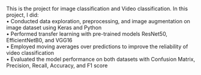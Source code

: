 This is the project for image classification and Video classification. In this project, I did: <br />
• Conducted data exploration, preprocessing, and image augmentation on image dataset using Keras and Python <br />
• Performed transfer learning with pre-trained models ResNet50, EfficientNetB0, and VGG16 <br />
• Employed moving averages over predictions to improve the reliability of video classification <br />
• Evaluated the model performance on both datasets with Confusion Matrix, Precision, Recall, Accuracy, and F1 score